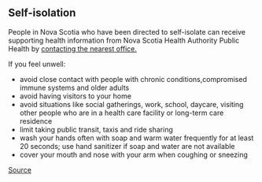 ## Self-isolation

People in Nova Scotia who have been directed to self-isolate can receive supporting health information from Nova Scotia Health Authority Public Health by [contacting the nearest office.](http://www.nshealth.ca/public-health-offices)

If you feel unwell:

- avoid close contact with people with chronic conditions,compromised immune systems and older adults
- avoid having visitors to your home
- avoid situations like social gatherings, work, school, daycare, visiting other people who are in a health care facility or long-term care residence
- limit taking public transit, taxis and ride sharing
- wash your hands often with soap and warm water frequently for at least 20 seconds; use hand sanitizer if soap and water are not available
- cover your mouth and nose with your arm when coughing or sneezing

[Source](https://novascotia.ca/coronavirus/)
